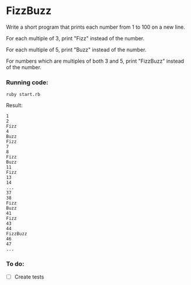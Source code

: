 # FizzBuzz

Write a short program that prints each number from 1 to 100 on a new line.

For each multiple of 3, print "Fizz" instead of the number.

For each multiple of 5, print "Buzz" instead of the number.

For numbers which are multiples of both 3 and 5, print "FizzBuzz" instead of the number.

### Running code:

```
ruby start.rb
```

Result:

```
1
2
Fizz
4
Buzz
Fizz
7
8
Fizz
Buzz
11
Fizz
13
14
...
37
38
Fizz
Buzz
41
Fizz
43
44
FizzBuzz
46
47
...
```

### To do:

- [ ] Create tests
